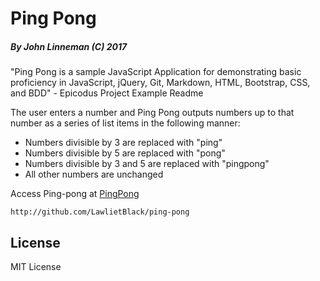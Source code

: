 # Ping Pong
##### By John Linneman (C) 2017

"Ping Pong is a sample JavaScript Application for demonstrating basic proficiency in JavaScript, jQuery, Git, Markdown, HTML, Bootstrap, CSS, and BDD" - Epicodus Project Example Readme

The user enters a number and Ping Pong outputs numbers up to that number as a series of list items in the following manner:

- Numbers divisible by 3 are replaced with "ping"
- Numbers divisible by 5 are replaced with "pong"
- Numbers divisible by 3 and 5 are replaced with "pingpong"
- All other numbers are unchanged

Access Ping-pong at [PingPong](https://linjojesan.github.io/ping-pong/)

```
http://github.com/LawlietBlack/ping-pong
```

## License

MIT License

